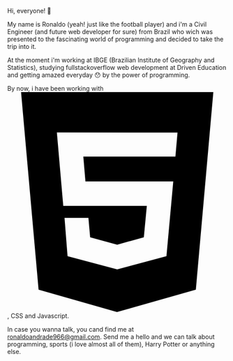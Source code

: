 Hi, everyone! 👋

My name is Ronaldo (yeah! just like the football player) and i'm a Civil Engineer (and future web developer for sure) from Brazil who wich was presented to the fascinating world of programming and decided to take the trip into it.

At the moment i'm working at IBGE (Brazilian Institute of Geography and Statistics), studying fullstackoverflow web development at Driven Education and getting amazed  everyday 😯 by the power of programming.

By now, i have been working with <svg role="img" viewBox="0 0 24 24" xmlns="http://www.w3.org/2000/svg"><title>HTML5</title><path d="M1.5 0h21l-1.91 21.563L11.977 24l-8.564-2.438L1.5 0zm7.031 9.75l-.232-2.718 10.059.003.23-2.622L5.412 4.41l.698 8.01h9.126l-.326 3.426-2.91.804-2.955-.81-.188-2.11H6.248l.33 4.171L12 19.351l5.379-1.443.744-8.157H8.531z"/></svg>, CSS and Javascript.   

In case you wanna talk, you cand find me at ronaldoandrade966@gmail.com. Send me a hello and we can talk about programming, sports (i love almost all of them), Harry Potter or anything else.                                                                                                                       

<!--
**ronaldo-a/ronaldo-a** is a ✨ _special_ ✨ repository because its `README.md` (this file) appears on your GitHub profile.

Here are some ideas to get you started:

- 🔭 I’m currently working on ...
- 🌱 I’m currently learning ...
- 👯 I’m looking to collaborate on ...
- 🤔 I’m looking for help with ...
- 💬 Ask me about ...
- 📫 How to reach me: ...
- 😄 Pronouns: ...
- ⚡ Fun fact: ...
-->
